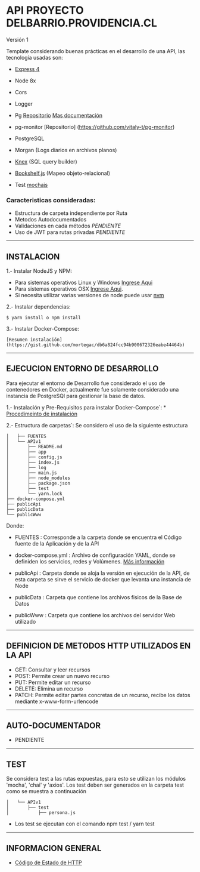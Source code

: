 # API PROYECTO DELBARRIO.PROVIDENCIA.CL

Versión 1

Template considerando buenas prácticas en el desarrollo de una API, las tecnología usadas son:

* [Express 4](http://expressjs.com/es/)
* Node 8x
* Cors
* Logger
* Pg [Repositorio](https://github.com/brianc/node-postgres) [Mas documentación](https://node-postgres.com/features/queries)
* pg-monitor [Repositorio] (https://github.com/vitaly-t/pg-monitor)
* PostgreSQL
* Morgan (Logs diarios en archivos planos)
* [Knex](http://knexjs.org) (SQL query builder)
* [Bookshelf.js](http://bookshelfjs.org) (Mapeo objeto-relacional)

* Test [mochajs](https://mochajs.org/#timeouts)

### Caracteristicas consideradas:
* Estructura de carpeta independiente por Ruta
* Metodos Autodocumentados
* Validaciones en cada métodos    *PENDIENTE*
* Uso de JWT para rutas privadas  *PENDIENTE*


___________________________________________________________________________
## INSTALACION  ##

1.- Instalar NodeJS y NPM: 

* Para sistemas operativos Linux 	y Windows [Ingrese Aqui](http://www.w3resource.com/node.js/installing-node.js-windows-and-linux.php)
* Para sistemas operativos OSX [Ingrese Aqui](https://coolestguidesontheplanet.com/installing-node-js-on-macos/). 
* Si necesita utilizar varias versiones de node puede usar [nvm](https://github.com/creationix/nvm)

2.- Instalar dependencias:   
```
$ yarn install o npm install
```

3.- Instalar Docker-Compose:
	
```
[Resumen instalación](https://gist.github.com/mortegac/db6a824fcc94b900672326eabe44464b)
```


___________________________________________________________________________
## EJECUCION ENTORNO DE DESARROLLO  ##

Para ejecutar el entorno de Desarrollo fue considerado el uso de contenedores en Docker, actualmente fue solamente considerado una instancia de PostgreSQl para gestionar la base de datos.

1.- Instalación y Pre-Requisitos para instalar Docker-Compose`: 
	* [Procedimeinto de instalación](https://docs.docker.com/compose/install/#prerequisites)  

2.- Estructura de carpetas`:  Se considero el uso de la siguiente estructura 
	
```
│   ├── FUENTES
│   └── APIv1
│       ├── README.md
│       ├── app
│       ├── config.js
│       ├── index.js
│       ├── log
│       ├── main.js
│       ├── node_modules
│       ├── package.json
│       ├── test
│       └── yarn.lock
├── docker-compose.yml
├── publicApi
├── publicData
└── publicWww
```
Donde:

* FUENTES				:  Corresponde a la carpeta donde se encuentra el Código fuente de la Aplicación y de la API	

* docker-compose.yml    :  Archivo de configuración YAML, donde se definiden los servicios, redes y Volúmenes. [Más información](https://jsitech1.gitbooks.io/meet-docker/content/archivo_docker-compose_en_detalle.html)  

* publicApi				: Carpeta donde se aloja la versión en ejecución de la API, de esta carpeta se sirve el servicio de docker que levanta una instancia de Node

* publicData			: Carpeta que contiene los archivos fisicos de la Base de Datos 

* publicWww				: Carpeta que contiene los archivos del servidor Web utilizado


___________________________________________________________________________
## DEFINICION DE METODOS HTTP UTILIZADOS EN LA API ##
* GET:      Consultar y leer recursos
* POST:     Permite crear un nuevo recurso
* PUT:      Permite editar un recurso
* DELETE:   Elimina un recurso  
* PATCH:    Permite editar partes concretas de un recurso, recibe los datos mediante x-www-form-urlencode


___________________________________________________________________________
## AUTO-DOCUMENTADOR  ##
* PENDIENTE

___________________________________________________________________________
## TEST  ##
Se considera test a las rutas expuestas, para esto se utilizan los módulos 'mocha', 'chai' y 'axios'. Los test deben ser generados en la carpeta test como se muestra a continuación
```
│   └── APIv1
│       ├── test
│       	├── persona.js
```
* Los test se ejecutan con el comando npm test / yarn test

___________________________________________________________________________
## INFORMACION GENERAL  ##

* [Código de Estado de HTTP](http://librosweb.es/tutorial/los-codigos-de-estado-de-http/)  
